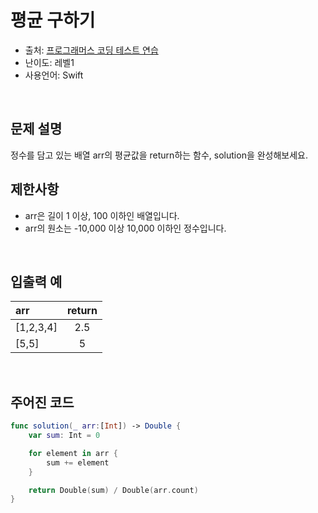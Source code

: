 # 평균 구하기
- 출처: [프로그래머스 코딩 테스트 연습](https://programmers.co.kr/learn/challenges)
- 난이도: 레벨1
- 사용언어: Swift
<br/>



## 문제 설명
정수를 담고 있는 배열 arr의 평균값을 return하는 함수, solution을 완성해보세요.
<br/>



## 제한사항
- arr은 길이 1 이상, 100 이하인 배열입니다.
- arr의 원소는 -10,000 이상 10,000 이하인 정수입니다.
<br/>



## 입출력 예
| arr       | return |
| :-------- | :----: |
| [1,2,3,4] |  2.5   |
| [5,5]     |   5    |
<br/>



## 주어진 코드
~~~swift
func solution(_ arr:[Int]) -> Double {
    var sum: Int = 0

    for element in arr {
        sum += element
    }

    return Double(sum) / Double(arr.count)
}
~~~
<br/>
